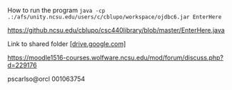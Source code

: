 How to run the program `java -cp .:/afs/unity.ncsu.edu/users/c/cblupo/workspace/ojdbc6.jar EnterHere`

https://github.ncsu.edu/cblupo/csc440library/blob/master/EnterHere.java

Link to shared folder [[drive.google.com]](https://drive.google.com/open?id=0B1noHb_5Rc2CcGNvcDFMT0c4SG8)

https://moodle1516-courses.wolfware.ncsu.edu/mod/forum/discuss.php?d=229176

pscarlso@orcl
001063754